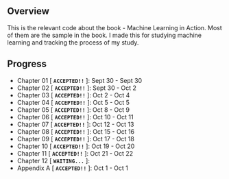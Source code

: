## Overview
This is the relevant code about the book - Machine Learning in Action. Most of them are the sample in the book. I made this for studying machine learning and tracking the process of my study.

## Progress
* Chapter 01 [ **`ACCEPTED!!`** ]: Sept 30 - Sept 30
* Chapter 02 [ **`ACCEPTED!!`** ]: Sept 30 - Oct 2
* Chapter 03 [ **`ACCEPTED!!`** ]: Oct 2 - Oct 4
* Chapter 04 [ **`ACCEPTED!!`** ]: Oct 5 - Oct 5
* Chapter 05 [ **`ACCEPTED!!`** ]: Oct 8 - Oct 9
* Chapter 06 [ **`ACCEPTED!!`** ]: Oct 10 - Oct 11
* Chapter 07 [ **`ACCEPTED!!`** ]: Oct 12 - Oct 13
* Chapter 08 [ **`ACCEPTED!!`** ]: Oct 15 - Oct 16
* Chapter 09 [ **`ACCEPTED!!`** ]: Oct 17 - Oct 18
* Chapter 10 [ **`ACCEPTED!!`** ]: Oct 19 - Oct 20
* Chapter 11 [ **`ACCEPTED!!`** ]: Oct 21 - Oct 22
* Chapter 12 [ **`WAITING...`** ]:
* Appendix A [ **`ACCEPTED!!`** ]: Oct 1 - Oct 1
